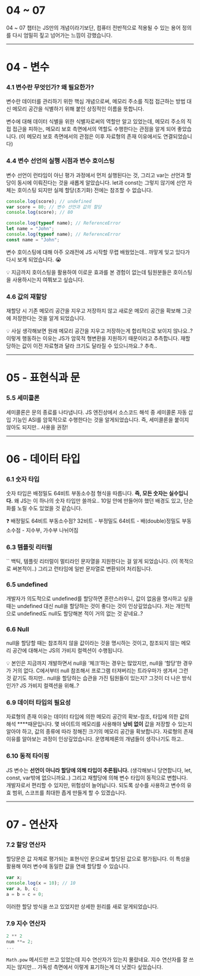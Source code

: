 # 04 ~ 07

04 ~ 07 챕터는 JS만의 개념이라기보단,
컴퓨터 전반적으로 적용될 수 있는 용어 정의를 다시 엄밀히 짚고 넘어가는 느낌이 강했습니다.

---

# 04 - 변수

### 4.1 변수란 무엇인가? 왜 필요한가?

변수란 데이터를 관리하기 위한 핵심 개념으로써,
메모리 주소를 직접 접근하는 방법 대신 메모리 공간을 식별하기 위해 붙인 상징적인 이름을 뜻합니다.

변수에 대해 데이터 식별을 위한 식별자로써의 역할만 알고 있었는데,
메모리 주소의 직접 접근을 피하는, 메모리 보호 측면에서의 역할도 수행한다는 관점을 알게 되어 좋았습니다.
(이 메모리 보호 측면에서의 관점은 이후 자료형의 존재 이유에서도 연결되었습니다)

### 4.4 변수 선언의 실행 시점과 변수 호이스팅

변수 선언이 런타임이 아닌 평가 과정에서 먼저 실행된다는 것, 그리고 var는 선언과 할당이 동시에 이뤄진다는 것을 새롭게 알았습니다.
let과 const는 그렇지 않기에 선언 자체는 호이스팅 되지만 실제 할당(초기화) 전에는 참조할 수 없습니다.

```jsx
console.log(score); // undefined
var score = 80; // 변수 선언과 값의 할당
console.log(score); // 80

console.log(typeof name); // ReferenceError
let name = "John";
console.log(typeof name); // ReferenceError
const name = "John";
```

변수 호이스팅에 대해 아주 오래전에 JS 시작할 무렵 배웠었는데.. 까맣게 잊고 있다가 다시 보게 되었습니다. 😭

<aside>
💡 지금까지 호이스팅을 활용하여 이로운 효과를 본 경험이 없는데 팀원분들은 호이스팅을 사용하시는지 여쭤보고 싶습니다.

</aside>

### 4.6 값의 재할당

재할당 시 기존 메모리 공간을 지우고 저장하지 않고 새로운 메모리 공간을 확보해 그곳에 저장한다는 것을 알게 되었습니다.

<aside>
💡 사실 생각해보면 원래 메모리 공간을 지우고 저장하는게 합리적으로 보이지 않나요..?
이렇게 행동하는 이유는 JS가 암묵적 형변환을 지원하기 때문이라고 추측합니다.
재할당하는 값이 이전 자료형과 달라 크기도 달라질 수 있으니까요..? 추측..

</aside>

---

# 05 - 표현식과 문

### 5.5 세미콜론

세미콜론은 문의 종료를 나타냅니다.
JS 엔진상에서 소스코드 해석 중 세미콜론 자동 삽입 기능인 ASI를 암묵적으로 수행한다는 것을 알게되었습니다. 즉, 세미콜론을 붙이지 않아도 되지만.. 사용을 권장!

---

# 06 - 데이터 타입

### 6.1 숫자 타입

숫자 타입은 배정밀도 64비트 부동소수점 형식을 따릅니다. **즉, 모든 숫자는 실수입니다.**
왜 JS는 이 하나의 숫자 타입만 쓸까요.. 
10일 안에 만들어야 했던 배경도 있고, 단순화를 노릴 수도 있었을 것 같습니다.

<aside>
❓ 배정밀도 64비트 부동소수점?
32비트 - 부정밀도
64비트 - 배(double)정밀도
부동소수점 - 지수부, 가수부 나뉘어짐

</aside>

### 6.3 템플릿 리터럴

`` 백틱, 템플릿 리터럴이 멀티라인 문자열을 지원한다는 걸 알게 되었습니다. (이 목적으로 써본적이..)
그리고 런타임에 일반 문자열로 변환되어 처리됩니다.

### 6.5 undefined

개발자가 의도적으로 undefined를 할당하면 혼란스러우니, 값이 없음을 명시하고 싶을 때는 undefined 대신 null을 할당하는 것이 좋다는 것이 인상깊었습니다.
저는 개인적으로 undefined도 null도 할당해본 적이 거의 없는 것 같네요..?

### 6.6 Null

null을 할당할 때는 참조하지 않을 값이라는 것을 명시하는 것이고, 참조되지 않는 메모리 공간에 대해서는 JS의 가비지 컬렉션이 수행됩니다.

<aside>
💡 본인은 지금까지 개발하면서 null을 ‘체크’하는 경우는 많았지만,
null을 ‘할당’한 경우가 거의 없다.
C에서부터 null 참조해서 프로그램 터져버리는 트라우마가 생겨서 그런 것 같기도 하지만..
null을 할당하는 습관을 가진 팀원들이 있는지? 그것이 더 나은 방식인가?
JS 가비지 컬렉션을 위해..?

</aside>

### 6.9 데이터 타입의 필요성

자료형의 존재 이유는 데이터 타입에 의한 메모리 공간의 확보-참조, 타입에 의한 값의 해석 ****때문입니다.
몇 바이트의 메모리를 사용해야 **낭비 없이** 값을 저장할 수 있는지 알아야 하고, 값의 종류에 따라 정해진 크기의 메모리 공간을 확보합니다.
자료형의 존재 이유를 알아보는 과정이 인상깊었습니다. 운영체제론의 개념들이 생각나기도 하고..

### 6.10 동적 타이핑

JS 변수는 **선언이 아니라 할당에 의해 타입이 추론됩니다.**
(생각해보니 당연합니다, let, const, var밖에 없으니까요..)
그리고 재할당에 의해 변수 타입이 동적으로 변합니다.
개발자로서 편리할 수 있지만, 위험성이 늘어납니다.
되도록 상수를 사용하고  변수의 유효 범위, 스코프를 최대한 좁게 만들게 할 수 있겠습니다.

---

# 07 - 연산자

### 7.2 할당 연산자

할당문은 값 자체로 평가되는 표현식인 문으로써 할당된 값으로 평가됩니다.
이 특성을 활용해 여러 변수에 동일한 값을 연쇄 할당할 수 있습니다.

```jsx
var x;
console.log(x = 10); // 10
var a, b, c;
a = b = c = 0;
```

이러한 할당 방식을 쓰고 있었지만 상세한 원리를 새로 알게되었습니다.

### 7.9 지수 연산자

```jsx
2 ** 2
num **= 2;
...
```

`Math.pow` 메서드만 쓰고 있었는데 지수 연산자가 있는지 몰랐네요.
지수 연산자를 잘 쓰지는 않지만… 가독성 측면에서 이렇게 표기하는게 더 낫겠다 싶었습니다.